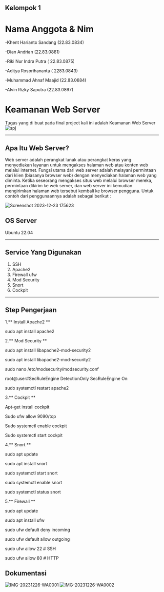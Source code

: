 ## Kelompok 1 ##
# Nama Anggota & Nim #
-Khent Harianto Sandang (22.83.0834)

-Dian Andrian (22.83.0881)

-Riki Nur Indra Putra ( 22.83.0875)

-Aditya Rosprihananta ( 2283.0843)

-Muhammad Ahnaf Maajid (22.83.0884)

-Alvin Rizky Saputra (22.83.0867)
#  Keamanan Web Server #
Tugas yang di buat pada final project kali ini adalah Keamanan Web Server
![spj](https://github.com/Xzhacts-Crew/OneTeam-SPJ/assets/148695999/1556cfa9-141a-4366-b6d6-f8fceae24c4f)

***

## Apa Itu Web Server? ##
Web server adalah perangkat lunak atau perangkat keras yang menyediakan layanan untuk mengakses halaman web atau konten web melalui internet. Fungsi utama dari web server adalah melayani permintaan dari klien (biasanya browser web) dengan menyediakan halaman web yang diminta. Ketika seseorang mengakses situs web melalui browser mereka, permintaan dikirim ke web server, dan web server ini kemudian mengirimkan halaman web tersebut kembali ke browser pengguna. Untuk contoh dari penggunaannya adalah sebagai berikut :

![Screenshot 2023-12-23 175623](https://github.com/alvingg666/FP/assets/148695999/0222ae1b-9e02-420a-a06f-146650b1bccb)






## OS Server ##
Ubuntu 22.04
***


## Service Yang Digunakan ##
1. SSH 
2. Apache2
3. Firewall ufw
4. Mod Security
5. Snort
6. Cockpit
***


## Step Pengerjaan #
1.** Install Apache2 **

sudo apt install apache2

2.** Mod Security **

sudo apt install libapache2-mod-security2

sudo apt install libapache2-mod-security2

sudo nano /etc/modsecurity/modsecurity.conf

root@user#SecRuleEngine DetectionOnly 
SecRuleEngine On

sudo systemctl restart apache2

3.** Cockpit **

Apt-get install cockpit

Sudo ufw allow 9090/tcp

Sudo systemctl enable cockpit

Sudo systemctl start cockpit

4.**  Snort **

sudo apt update

sudo apt install snort

sudo systemctl start snort

sudo systemctl enable snort

sudo systemctl status snort


5.** Firewall **

sudo apt update

sudo apt install ufw

sudo ufw default deny incoming

sudo ufw default allow outgoing

sudo ufw allow 22  # SSH

sudo ufw allow 80  # HTTP

## Dokumentasi ##
![IMG-20231226-WA0001](https://github.com/Xzhacts-Crew/OneTeam-SPJ/assets/148695999/4fa8a0b2-537b-43dd-af64-5c1bb32bb895)
![IMG-20231226-WA0002](https://github.com/Xzhacts-Crew/OneTeam-SPJ/assets/148695999/f6227751-f4c1-4213-8f27-6e117d3fecbe)








